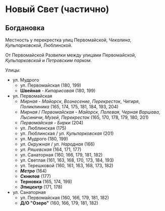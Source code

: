 # Новый Свет (частично)

## Богдановка

Местность у перекрестка улиц Первомайской, *Чекалина*, *Кульпарковской*, Люблинской.

От Первомайской Развилки между улицами Первомайской, *Кульпарковской* и *Петровским парком*.

Улицы:

* ул. Мудрого
  * ул. Первомайская (180, 199)
  * **Швейная** - *Кипарисовая* (180, 199)
* ул. Первомайская
  * *Мирная* - *Майорск*, *Вознесение*, *Перекресток*, *Чигиря*, *Поликлиника* (165, 174, 175, 181, 184, 193, 204)
  * *Мирная* / *Первомайская* - *Майорск*, *Полевая*, *Черная Варшава*, *Лысиничи*, *Музей*, *Перекресток* (165, 170, 178, 179, 180, 201)
  * *Первомайская* - *Бирки* (204)
  * ул. Люблинская (175)
  * ул. Люблинская / *ул. Кульпарковская* (201)
  * ул. Мудрого (180, 199)
  * *ул. Окружная* / *ул. Народная* (166)
  * *ул. Ряшевская* (164, 171, 177)
  * ул. Санаторная (160, 166, 179, 181, 182)
  * ул. Светлая (161, 163, 168, 170, 173, 184, 193)
  * ул. Терешковой (160, 161, 163, 168, 173, 182)
  * ***Метро*** (164)
  * ***Скнилов*** (177)
  * **Терновка** (165, 174, 199)
  * ***Эпицентр*** (171, 178)
* ул. Санаторная
  * ул. Первомайская (160, 166, 179, 181, 182)
  * **Д/О "Озеро"** (160, 166, 179, 181, 182)
